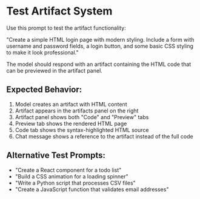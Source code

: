 # Test Artifact System

Use this prompt to test the artifact functionality:

"Create a simple HTML login page with modern styling. Include a form with username and password fields, a login button, and some basic CSS styling to make it look professional."

The model should respond with an artifact containing the HTML code that can be previewed in the artifact panel.

## Expected Behavior:

1. Model creates an artifact with HTML content
2. Artifact appears in the artifacts panel on the right
3. Artifact panel shows both "Code" and "Preview" tabs
4. Preview tab shows the rendered HTML page
5. Code tab shows the syntax-highlighted HTML source
6. Chat message shows a reference to the artifact instead of the full code

## Alternative Test Prompts:

- "Create a React component for a todo list"
- "Build a CSS animation for a loading spinner"
- "Write a Python script that processes CSV files"
- "Create a JavaScript function that validates email addresses"